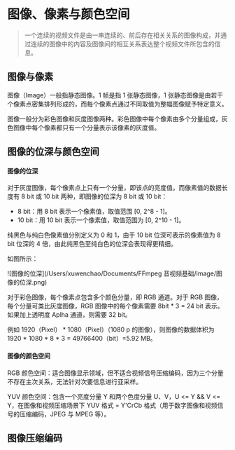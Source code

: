 # 图像、像素与颜色空间

> 一个连续的视频文件是由一串连续的、前后存在相关关系的图像构成，并通过连续的图像中的内容及图像间的相互关系表达整个视频文件所包含的信息。

## 图像与像素

图像（Image）一般指静态图像。1 帧是指 1 张静态图像，1 张静态图像是由若干个像素点密集排列形成的，而每个像素点通过不同取值为整幅图像赋予特定意义。

图像一般分为彩色图像和灰度图像两种。彩色图像中每个像素由多个分量组成，灰色图像中每个像素都只有一个分量表示该像素的灰度值。

## 图像的位深与颜色空间

#### 图像的位深

对于灰度图像，每个像素点上只有一个分量，即该点的亮度值。而像素值的数据长度有 8 bit 或 10 bit 两种，即图像的位深为 8 bit 或 10 bit：

- 8 bit：用 8 bit 表示一个像素值，取值范围 [0, 2^8 - 1]。
- 10 bit：用 10 bit 表示一个像素值，取值范围为 [0, 2^10 - 1]。

纯黑色与纯白色像素值分别定义为 0 和 1，由于 10 bit 位深可表示的像素值为 8 bit 位深的 4 倍，由此纯黑色至纯白色的位深会表现得更精细。

如图所示：

![图像的位深](/Users/xuwenchao/Documents/FFmpeg 音视频基础/image/图像的位深.png)

对于彩色图像，每个像素点包含多个颜色分量，即 RGB 通道。对于 RGB 图像，每个分量可类比灰度图像，RGB 图像中的每个像素需要 8bit * 3 = 24 bit 表示。如果加上透明度 Aplha 通道，则需要 32 bit。

例如 1920（Pixel） * 1080（Pixel）（1080 p 的图像），则图像的数据体积为 1920 * 1080 * 8 * 3 = 49766400（bit）=5.92 MB。

#### 图像的颜色空间

RGB 颜色空间：适合图像显示领域，但不适合视频信号压缩编码，因为三个分量不存在主次关系，无法针对次要信息进行亚采样。

YUV 颜色空间：包含一个亮度分量 Y 和两个色度分量 U、V，U <= Y && V <= Y，在图像和视频压缩场景下 YUV 格式 = Y'CrCb 格式（用于数字图像和视频信号的压缩编码，JPEG 与 MPEG 等）。

## 图像压缩编码



